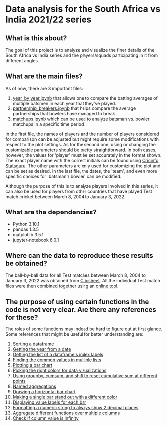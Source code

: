 # Data analysis for the South Africa vs India 2021/22 series

## What is this about?
The goal of this project is to analyze and visualize the finer details of the South Africa vs India series and the players/squads participating in it from different angles.

## What are the main files?
As of now, there are 3 important files:

1. [year_by_year.ipynb](https://github.com/hmshreyas7/sa-vs-ind-2021/blob/main/year_by_year.ipynb) that allows one to compare the batting averages of multiple batsmen in each year that they've played.
2. [partnership_breakers.ipynb](https://github.com/hmshreyas7/sa-vs-ind-2021/blob/main/partnership_breakers.ipynb) that helps compare the average partnerships that bowlers have managed to break.
3. [matchups.ipynb](https://github.com/hmshreyas7/sa-vs-ind-2021/blob/main/matchups.ipynb) which can be used to analyze batsman vs. bowler matchups in a specific time period.

In the first file, the names of players and the number of players considered for comparison can be adjusted but might require some modifications with respect to the plot settings. As for the second one, using or changing the customizable parameters should be pretty straightforward. In both cases, however, the values for 'player' must be set accurately in the format shown. The exact player name with the correct initials can be found using [Cricinfo Statsguru](https://stats.espncricinfo.com/ci/engine/stats/index.html). The other parameters are only used for customizing the plot and can be set as desired. In the last file, the dates, the 'team', and even more specific choices for 'batsman'/'bowler' can be modified.

Although the purpose of this is to analyze players involved in this series, it can also be used for players from other countries that have played Test match cricket between March 8, 2004 to January 3, 2022.

## What are the dependencies?
* Python 3.10.1
* pandas 1.3.5
* matplotlib 3.5.1
* jupyter-notebook 6.0.1

## Where can the data to reproduce these results be obtained?
The ball-by-ball data for all Test matches between March 8, 2004 to January 3, 2022 was obtained from [Cricsheet](https://cricsheet.org/downloads/tests_csv2.zip). All the individual Test match files were then combined together using an [online tool](https://extendsclass.com/merge-csv.html).

## The purpose of using certain functions in the code is not very clear. Are there any references for these?
The roles of some functions may indeed be hard to figure out at first glance. Some references that might be useful for better understanding are:
1. [Sorting a dataframe](https://pandas.pydata.org/docs/reference/api/pandas.DataFrame.sort_values.html)
2. [Getting the year from a date](https://pandas.pydata.org/docs/reference/api/pandas.Series.dt.year.html)
3. [Getting the list of a dataframe's index labels](https://www.geeksforgeeks.org/python-pandas-series-keys/)
4. [Finding the common values in multiple lists](https://stackoverflow.com/questions/28061223/python-how-to-find-common-values-in-three-lists/28061246)
5. [Plotting a bar chart](https://matplotlib.org/stable/api/_as_gen/matplotlib.pyplot.bar.html)
6. [Picking the right colors for data visualizations](https://learnui.design/tools/data-color-picker.html)
7. [Using groupby, cumsum, and shift to reset cumulative sum at different points](https://stackoverflow.com/questions/67017828/restart-cumsum-in-pandas-with-condition/67017916#67017916)
8. [Named aggregations](https://stackoverflow.com/questions/38174155/group-dataframe-and-get-sum-and-count/59421504#59421504)
9. [Drawing a horizontal bar chart](https://www.geeksforgeeks.org/draw-a-horizontal-bar-chart-with-matplotlib/)
10. [Making a single bar stand out with a different color](https://stackoverflow.com/questions/20394091/pandas-matplotlib-make-one-color-in-barplot-stand-out/20394326#20394326)
11. [Displaying value labels for each bar](https://stackoverflow.com/questions/30228069/how-to-display-the-value-of-the-bar-on-each-bar-with-pyplot-barh#comment86813015_30229062)
12. [Formatting a numeric string to always show 2 decimal places](https://stackoverflow.com/questions/1995615/how-can-i-format-a-decimal-to-always-show-2-decimal-places)
13. [Aggregate different functions over multiple columns](https://pandas.pydata.org/docs/reference/api/pandas.DataFrame.agg.html)
14. [Check if column value is infinity](https://numpy.org/doc/stable/reference/generated/numpy.isinf.html)
